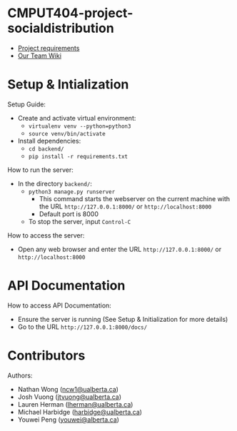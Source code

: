CMPUT404-project-socialdistribution
===================================

- [Project requirements](https://github.com/uofa-cmput404/project-socialdistribution/blob/master/project.org) 
- [Our Team Wiki](https://github.com/uofa-cmput404/404f23project-beeg-yoshi/wiki)

Setup & Intialization
=====================

Setup Guide:

* Create and activate virtual environment:
  * ```virtualenv venv --python=python3```
  * ```source venv/bin/activate```
* Install dependencies:
  * ```cd backend/```
  * ```pip install -r requirements.txt```


How to run the server:

* In the directory ```backend/```:
  * ```python3 manage.py runserver```
    * This command starts the webserver on the current machine with the URL ```http://127.0.0.1:8000/``` or ```http://localhost:8000```
    * Default port is 8000
  * To stop the server, input ```Control-C```


How to access the server:

* Open any web browser and enter the URL ```http://127.0.0.1:8000/``` or ```http://localhost:8000```

API Documentation
=================

How to access API Documentation:

* Ensure the server is running (See Setup & Initialization for more details)
* Go to the URL ```http://127.0.0.1:8000/docs/```

Contributors
============

Authors:
    
* Nathan Wong (ncw1@ualberta.ca)
* Josh Vuong (jtvuong@ualberta.ca)
* Lauren Herman (lherman@ualberta.ca)
* Michael Harbidge (harbidge@ualberta.ca)
* Youwei Peng (youwei@alberta.ca)
